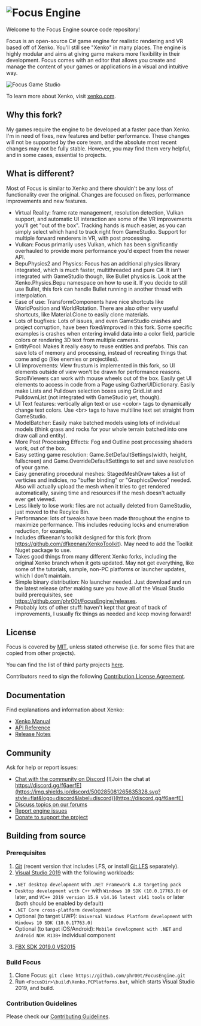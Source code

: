 ![Focus Engine](https://i.imgur.com/OjANvN9.png)
=======

Welcome to the Focus Engine source code repository!

Focus is an open-source C# game engine for realistic rendering and VR based off of Xenko. You'll still see "Xenko" in many places.
The engine is highly modular and aims at giving game makers more flexibility in their development.
Focus comes with an editor that allows you create and manage the content of your games or applications in a visual and intuitive way.

![Focus Game Studio](https://xenko.com/images/external/script-editor.png)

To learn more about Xenko, visit [xenko.com](https://xenko.com/).

## Why this fork?

My games require the engine to be developed at a faster pace than Xenko. I'm in need of fixes, new features and better performance. These changes will not be supported by the core team, and the absolute most recent changes may not be fully stable. However, you may find them very helpful, and in some cases, essential to projects.

## What is different?

Most of Focus is similar to Xenko and there shouldn't be any loss of functionality over the original. Changes are focused on fixes, performance improvements and new features.

* Virtual Reality: frame rate management, resolution detection, Vulkan support, and automatic UI interaction are some of the VR improvements you'll get "out of the box". Tracking hands is much easier, as you can simply select which hand to track right from GameStudio. Support for multiple forward renderers in VR, with post processing.
* Vulkan: Focus primarily uses Vulkan, which has been significantly overhauled to provide more performance you'd expect from the newer API.
* BepuPhysics2 and Physics: Focus has an additional physics library integrated, which is much faster, multithreaded and pure C#. It isn't integrated with GameStudio though, like Bullet physics is. Look at the Xenko.Physics.Bepu namespace on how to use it. If you decide to still use Bullet, this fork can handle Bullet running in another thread with interpolation.
* Ease of use: TransformComponents have nice shortcuts like WorldPosition and WorldRotation. There are also other very useful shortcuts, like Material.Clone to easily clone materials.
* Lots of bugfixes: Lots of issues, and even GameStudio crashes and project corruption, have been fixed/improved in this fork. Some specific examples is crashes when entering invalid data into a color field, particle colors or rendering 3D text from multiple cameras.
* EntityPool: Makes it really easy to reuse entities and prefabs. This can save lots of memory and processing, instead of recreating things that come and go (like enemies or projectiles).
* UI improvements: View frustum is implemented in this fork, so UI elements outside of view won't be drawn for performance reasons. ScrollViewers can work with mouse wheels out of the box. Easily get UI elements to access in code from a Page using GatherUIDictionary. Easily make Lists and Pulldown selection boxes using GridList and PulldownList (not integrated with GameStudio yet, though).
* UI Text features: vertically align text or use \<color> tags to dynamically change text colors. Use \<br> tags to have multiline text set straight from GameStudio.
* ModelBatcher: Easily make batched models using lots of individual models (think grass and rocks for your whole terrain batched into one draw call and entity).
* More Post Processing Effects: Fog and Outline post processing shaders work, out of the box.
* Easy setting game resolution: Game.SetDefaultSettings(width, height, fullscreen) and Game.OverrideDefaultSettings to set and save resolution of your game.
* Easy generating procedural meshes: StagedMeshDraw takes a list of verticies and indicies, no "buffer binding" or "GraphicsDevice" needed. Also will actually upload the mesh when it tries to get rendered automatically, saving time and resources if the mesh doesn't actually ever get viewed.
* Less likely to lose work: files are not actually deleted from GameStudio, just moved to the Recylce Bin.
* Performance: lots of tweaks have been made throughout the engine to maximize performance. This includes reducing locks and enumeration reduction, for example.
* Includes dfkeenan's toolkit designed for this fork (from https://github.com/dfkeenan/XenkoToolkit). May need to add the Toolkit Nuget package to use.
* Takes good things from many different Xenko forks, including the original Xenko branch when it gets updated. May not get everything, like some of the tutorials, sample, non-PC platforms or launcher updates, which I don't maintain.
* Simple binary distribution: No launcher needed. Just download and run the latest release (after making sure you have all of the Visual Studio build prerequisites, see https://github.com/phr00t/FocusEngine/releases.
* Probably lots of other stuff: haven't kept that great of track of improvements, I usually fix things as needed and keep moving forward!

## License

Focus is covered by [MIT](LICENSE.md), unless stated otherwise (i.e. for some files that are copied from other projects).

You can find the list of third party projects [here](THIRD%20PARTY.md).

Contributors need to sign the following [Contribution License Agreement](docs/ContributorLicenseAgreement.md).

## Documentation

Find explanations and information about Xenko:
* [Xenko Manual](https://doc.xenko.com/latest/manual/index.html)
* [API Reference](https://doc.xenko.com/latest/api/index.html)
* [Release Notes](https://doc.xenko.com/latest/ReleaseNotes/index.html)

## Community

Ask for help or report issues:
* [Chat with the community on Discord](https://discord.gg/f6aerfE) [![Join the chat at https://discord.gg/f6aerfE](https://img.shields.io/discord/500285081265635328.svg?style=flat&logo=discord&label=discord)](https://discord.gg/f6aerfE)
* [Discuss topics on our forums](http://forums.xenko.com/)
* [Report engine issues](https://github.com/xenko3d/xenko/issues)
* [Donate to support the project](https://www.patreon.com/phr00tssoftware)

## Building from source

### Prerequisites

1. [Git](https://git-scm.com/downloads) (recent version that includes LFS, or install [Git LFS](https://git-lfs.github.com/) separately).
2. [Visual Studio 2019](https://www.visualstudio.com/downloads/) with the following workloads:
  * `.NET desktop development` with `.NET Framework 4.8 targeting pack`
  * `Desktop development with C++` with `Windows 10 SDK (10.0.17763.0)` or later, and `VC++ 2019 version 15.9 v14.16 latest v141 tools` or later (both should be enabled by default)
  * `.NET Core cross-platform development`
  * Optional (to target UWP): `Universal Windows Platform development` with `Windows 10 SDK (10.0.17763.0)`
  * Optional (to target iOS/Android): `Mobile development with .NET` and `Android NDK R13B+` individual component
3. [FBX SDK 2019.0 VS2015](https://www.autodesk.com/developer-network/platform-technologies/fbx-sdk-2019-0)

### Build Focus

1. Clone Focus: `git clone https://github.com/phr00t/FocusEngine.git`
2. Run `<FocusDir>\build\Xenko.PCPlatforms.bat`, which starts Visual Studio 2019, and build.

### Contribution Guidelines

Please check our [Contributing Guidelines](docs/CONTRIBUTING.md).
